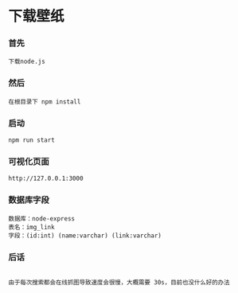 # 下载壁纸

### 首先

```
下载node.js
```

### 然后

```
在根目录下 npm install
```

### 启动

```
npm run start
```

### 可视化页面

```
http://127.0.0.1:3000
```

### 数据库字段

```
数据库：node-express
表名：img_link
字段：(id:int) (name:varchar) (link:varchar)
```
### 后话
```

由于每次搜索都会在线抓图导致速度会很慢，大概需要 30s，目前也没什么好的办法

```

```
